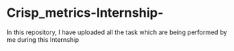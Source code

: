 # Crisp_metrics-Internship-
In this repository, I have uploaded all the task which are being performed by me during this Internship
